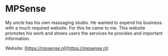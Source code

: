 # MPSense
My uncle has his own massaging studio. He wanted to expend his business with a much required website. For this he came to me. This website promotes his work and shows users the services he provides and important information.

Website: [https://mpsense.nl](https://mpsense.nl)
